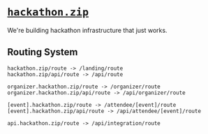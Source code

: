 # [`hackathon.zip`](https://hackathon.zip)

We're building hackathon infrastructure that just works.

## Routing System

```
hackathon.zip/route -> /landing/route
hackathon.zip/api/route -> /api/route
```

```
organizer.hackathon.zip/route -> /organizer/route
organizer.hackathon.zip/api/route -> /api/organizer/route
```

```
[event].hackathon.zip/route -> /attendee/[event]/route
[event].hackathon.zip/api/route -> /api/attendee/[event]/route
```

```
api.hackathon.zip/route -> /api/integration/route
```
